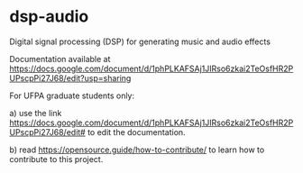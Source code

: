 # dsp-audio
Digital signal processing (DSP) for generating music and audio effects

Documentation available at https://docs.google.com/document/d/1phPLKAFSAj1JIRso6zkai2TeOsfHR2PUPscpPi27J68/edit?usp=sharing

For UFPA graduate students only:

a) use the link https://docs.google.com/document/d/1phPLKAFSAj1JIRso6zkai2TeOsfHR2PUPscpPi27J68/edit# to edit the documentation.

b) read https://opensource.guide/how-to-contribute/ to learn how to contribute to this project.
